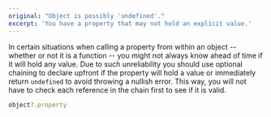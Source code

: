 ```yaml
---
original: "Object is possibly 'undefined'."
excerpt: 'You have a property that may not hold an explicit value.'
---
```


In certain situations when calling a property from within an object -- whether or not it is a function -- you might not always know ahead of time if it will hold any value. Due to such unreliability you should use optional chaining to declare upfront if the property will hold a value or immediately return `undefined` to avoid throwing a nullish error. This way, you will not have to check each reference in the chain first to see if it is valid.

```ts
object?.property
```
